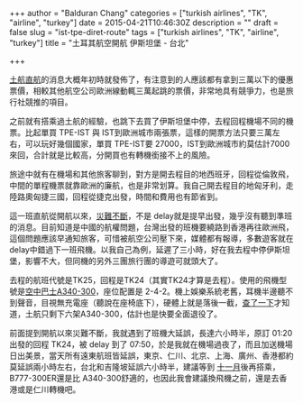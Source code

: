 +++
author = "Balduran Chang"
categories = ["turkish airlines", "TK", "airline", "turkey"]
date = 2015-04-21T10:46:30Z
description = ""
draft = false
slug = "ist-tpe-diret-route"
tags = ["turkish airlines", "TK", "airline", "turkey"]
title = "土耳其航空開航 伊斯坦堡 - 台北"

+++


[土航直航](http://money.udn.com/money/story/5641/808060)的消息大概年初時就發佈了，有注意到的人應該都有拿到三萬以下的優惠票價，相較其他航空公司歐洲線動輒三萬起跳的票價，非常地具有競爭力，也是旅行社競推的項目。

之前就有搭乘過土航的經驗，也跳下去買了伊斯坦堡中停，去程回程機場不同的機票。比起單買 TPE-IST 與 IST到歐洲城市兩張票，這樣的開票方法只要三萬左右，可以玩好幾個國家，單買 TPE-IST要 27000，IST到歐洲城市約莫估計7000來回，合計就是比較高，分開買也有轉機銜接不上的風險。

旅途中就有在機場和其他旅客聊到，對方是開去程目的地西班牙，回程從倫敦飛，中間的單程機票就靠歐洲的廉航，也是非常划算。我自己開去程目的地匈牙利，走陸路奧匈捷三國，回程從捷克出發，時間和費用也有節省到。

這一班直航從開航以來，[災難不斷](http://zh-tw.flightaware.com/live/flight/THY25)，不是 delay就是提早出發，幾乎沒有聽到準班的消息。目前知道是中國的航權問題，台灣出發的班機要繞路到香港再往歐洲飛，這個問題應該早通知旅客，可惜被航空公司壓下來，媒體都有報導，多數遊客就在 delay中錯過下一班飛機。以我自己為例，延遲了三小時，好在我去程中停伊斯坦堡，影響不大，但同機的另外三團旅行團的導遊可就頭大了。

去程的航班代號是TK25，回程是TK24（其實TK24才算是去程）。使用的飛機型號是[空中巴士A340-300](http://zh.wikipedia.org/wiki/空中客车A340)，座位配置是 2-4-2。機上娛樂系統老舊，耳機半邊聽不到聲音，目視無充電座（聽說在座椅底下），硬體上就是落後一截，[查了一下](http://zh.wikipedia.org/wiki/土耳其航空)才知道，土航只剩下六架A340-300，估計也是快要全面退役了。

前面提到開航以來災難不斷，我就遇到了班機大延誤，長達六小時半，原訂 01:20 出發的回程 TK24，被 delay 到了 07:50，於是我就在機場過夜了，而且加送機場日出美景，當天所有遠東航班皆延誤，東京、仁川、北京、上海、廣州、香港都約莫延誤兩小時左右，台北和吉隆坡延誤六小時半，建議等到 [十一月](http://udn.com/news/story/7241/813875-土耳其航空機位爆滿-長榮航支援)後再搭乘，B777-300ER還是比 A340-300舒適的，也因此我會建議換飛機之前，還是去香港或是仁川轉機吧。

